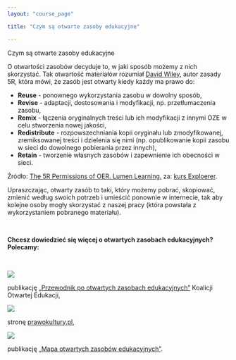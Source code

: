 ```yaml
---
layout: "course_page"

title: "Czym są otwarte zasoby edukacyjne"

---
```


<div class="text-center screen-title">
Czym są otwarte zasoby edukacyjne
</div>

<div class="screen-content">
  <p>O otwartości zasobów decyduje to, w jaki sposób możemy z nich skorzystać. Tak otwartość materiałów rozumiał <a class="content-link" href="https://en.wikipedia.org/wiki/David_A._Wiley"> David Wiley</a>, autor zasady 5R, która mówi, że zasób jest otwarty kiedy każdy ma prawo do:</p>
  <p>
  <ul>
<li class="bullet"><strong>Reuse</strong> - ponownego wykorzystania zasobu w dowolny sposób,</li>
<li class="bullet"><strong>Revise</strong> - adaptacji, dostosowania i modyfikacji, np. przetłumaczenia zasobu,</li>
<li class="bullet"><strong>Remix</strong> - łączenia oryginalnych treści lub ich modyfikacji z innymi OZE w celu stworzenia nowej jakości,</li>
<li class="bullet"><strong>Redistribute</strong> - rozpowszechniania kopii oryginału lub zmodyfikowanej, zremiksowanej treści i dzielenia się nimi (np. opublikowanie kopii zasobu w sieci do dowolnego pobierania przez innych),</li>
<li class="bullet"><strong>Retain</strong> - tworzenie własnych zasobów i zapewnienie ich obecności w sieci.</li>
 </ul>
  </p>
  <p class="source">
 Źródło: <a class="content-link" href="http://lumenlearning.com/about-oer/">The 5R Permissions of OER. Lumen Learning.</a> za:  <a class="content-link" href="http://www.exploerercourse.org/pl/">kurs Exploerer</a>. 
  </p>

<p>
Upraszczając, otwarty zasób to taki, który możemy pobrać, skopiować, zmienić według swoich potrzeb i umieścić ponownie w internecie, tak aby kolejne osoby mogły skorzystać z naszej pracy (która powstała z wykorzystaniem pobranego materiału).
</p>
&nbsp;
<p>
  <strong>Chcesz dowiedzieć się więcej o otwartych zasobach edukacyjnych?<br/> Polecamy:</strong>
 </p> 
 &nbsp;
<div class="row">
<div class="col-md-4 col-xs-12">
  
 <a href="http://koed.org.pl/wp-content/uploads/2014/05/OER_handbook_v5_online1.pdf" target="_blank"><img class="resources" src="{{ site.baseurl }}/img/przewodnik_oze_small.png"></a>
 <p>
    publikację <a class="content-link" target="_blank" href="http://koed.org.pl/wp-content/uploads/2014/05/OER_handbook_v5_online1.pdf"> &bdquo;Przewodnik po otwartych zasobach edukacyjnych&rdquo;</a> Koalicji Otwartej Edukacji,
  </p>
 
</div>
<div class="col-md-4 col-xs-12">
  
 <a href="http://prawokultury.pl/publikacje/wolne-licencje/"><img class="resources" src="{{ site.baseurl }}/img/prawo_kultury_logo.png"></a> 
 <p>
    stronę <a class="content-link" target="_blank" href="http://prawokultury.pl/publikacje/wolne-licencje/">prawokultury.pl</a>,
    </p>
</div> 

<div class="col-md-4 col-xs-12">

 <a href="https://men.gov.pl/wp-content/uploads/2013/07/mapa_oze.pdf"><img class="resources" src="{{ site.baseurl }}/img/mapa_oze_small.png"></a>
 <p>
  publikację <a class="content-link" target="_blank" href="https://men.gov.pl/wp-content/uploads/2013/07/mapa_oze.pdf"> &bdquo;Mapa otwartych zasobów edukacyjnych&rdquo;</a>.
  </p>
</div> 
</div>  
